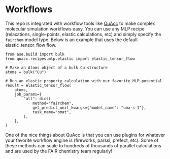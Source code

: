 # Workflows

This repo is integrated with workflow tools like [QuAcc](https://github.com/Quantum-Accelerators/quacc) to make complex molecular simulation workflows easy. You can use any MLP recipe (relaxations, single-points, elastic calculations, etc) and simply specify the `fairchem` model type. Below is an example that uses the default elastic_tensor_flow flow. 

```{code-cell} ipython3
from ase.build import bulk
from quacc.recipes.mlp.elastic import elastic_tensor_flow

# Make an Atoms object of a bulk Cu structure
atoms = bulk("Cu")

# Run an elastic property calculation with our favorite MLP potential
result = elastic_tensor_flow(
    atoms,
    job_params={
        "all": dict(
            method="fairchem",
            get_predict_unit_kwargs={"model_name": "uma-s-1"},
            task_name="omat",
        ),
    },
)
```

One of the nice things about QuAcc is that you can use plugins for whatever your favorite workflow engine is (fireworks, parssl, prefect, etc). Some of these methods can scale to hundreds of thousands of parallel calculations and are used by the FAIR chemistry team regularly!